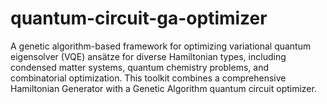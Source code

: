 # quantum-circuit-ga-optimizer
A genetic algorithm-based framework for optimizing variational quantum eigensolver (VQE) ansätze for diverse Hamiltonian types, including condensed matter systems, quantum chemistry problems, and combinatorial optimization. This toolkit combines a comprehensive Hamiltonian Generator with a Genetic Algorithm quantum circuit optimizer.
